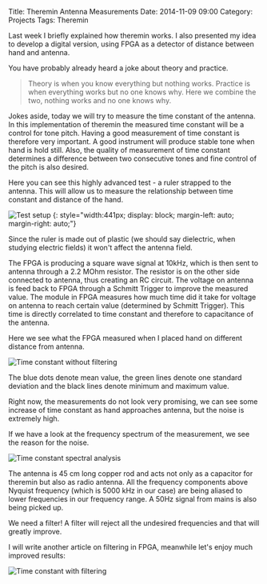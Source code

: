 ﻿Title: Theremin Antenna Measurements
Date: 2014-11-09 09:00
Category: Projects
Tags: Theremin

Last week I briefly explained how theremin works. I also presented my idea to develop a 
digital version, using FPGA as a detector of distance between hand and antenna.


You have probably already heard a joke about theory and practice. 

>Theory is when you know everything but nothing works. Practice is when everything works
 but no one knows why. Here we combine the two, nothing works and no one knows why.


Jokes aside, today we will try to measure the time constant of the antenna. In this 
implementation of theremin the measured time constant will be a control for tone pitch. 
Having a good measurement of time constant is therefore very important. A good instrument 
will produce stable tone when hand is hold still. Also, the quality of measurement of 
time constant determines a difference between two consecutive tones and fine control 
of the pitch is also desired.


Here you can see this highly advanced test - a ruler strapped to the antenna.
This will allow us to measure the relationship between time constant and distance of
the hand. 

![Test setup]({filename}/images/theremin_antena_meas.jpg)
{: style="width:441px; display: block; margin-left: auto; margin-right: auto;"}

Since the ruler is made out of plastic (we should say dielectric, when studying electric
fields) it won't affect the antenna field.

The FPGA is producing a square wave signal at 10kHz, which is then sent to antenna through
a 2.2 MOhm resistor. The resistor is on the other side connected to antenna, thus creating an
RC circuit. The voltage on antenna is feed back to FPGA through a Schmitt Trigger to improve
the measured value. The module in FPGA measures how much time did it take for voltage on
antenna to reach certain value (determined by Schmitt Trigger). This time is directly 
correlated to time constant and therefore to capacitance of the antenna.

Here we see what the FPGA measured when I placed hand on different distance from antenna.

![Time constant without filtering]({filename}/images/theremin_antenna_direct.png)


The blue dots denote mean value, the green lines denote one standard deviation and the
black lines denote minimum and maximum value.

Right now, the measurements do not look very promising, we can see some increase of time
constant as hand approaches antenna, but the noise is extremely high.

If we have a look at the frequency spectrum of the measurement, we see the reason for the
noise.

![Time constant spectral analysis]({filename}/images/theremin_antenna_direct_fft.png)

The antenna is 45 cm long copper rod and acts not only as a capacitor for theremin but also
as radio antenna. All the frequency components above Nyquist frequency (which is 5000 kHz
in our case) are being aliased to lower frequencies in our frequency range. A 50Hz signal
from mains is also being picked up.

We need a filter! A filter will reject all the undesired frequencies and that will greatly
improve.

I will write another article on filtering in FPGA, meanwhile let's enjoy much improved 
results:

![Time constant with filtering]({filename}/images/theremin_antenna_filtered.png)

